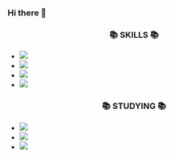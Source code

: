 ### Hi there 👋

<!--
**m1nzy/m1nzy** is a ✨ _special_ ✨ repository because its `README.md` (this file) appears on your GitHub profile.

Here are some ideas to get you started:

- 🔭 I’m currently working on ...
- 🌱 I’m currently learning ...
- 👯 I’m looking to collaborate on ...
- 🤔 I’m looking for help with ...
- 💬 Ask me about ...
- 📫 How to reach me: ...
- 😄 Pronouns: ...
- ⚡ Fun fact: ...
-->

<h3 align="center">📚 SKILLS 📚</h3>
<ul>
  <li><img src="https://img.shields.io/badge/HTML5-#E34F26?style=flat&logo=HTML5&logoColor=white"/></li>
  <li><img src="https://img.shields.io/badge/CSS-#1572B6?style=flat&logo=CSS3&logoColor=white"/></li>
  <li><img src="https://img.shields.io/badge/JavaScript-#F7DF1E?style=flat&logo=JavaScript&logoColor=white"/></li>
  <li><img src="https://img.shields.io/badge/jQuery-#0769AD?style=flat&logo=jQuery&logoColor=white"/></li>
</ul>

<h3 align="center">📚 STUDYING 📚</h3>
<ul>
  <li><img src="https://img.shields.io/badge/JavaScript-#F7DF1E?style=flat&logo=JavaScript&logoColor=white"/></li>
  <li><img src="https://img.shields.io/badge/Sass-#CC6699?style=flat&logo=Sass&logoColor=white"/></li>
  <li><img src="https://img.shields.io/badge/gulp-#CF4647?style=flat&logo=gulp&logoColor=white"/></li>
</ul>
